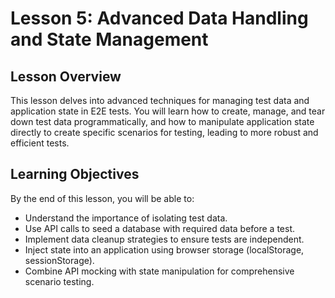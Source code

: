 # Lesson 5: Advanced Data Handling and State Management

## Lesson Overview

This lesson delves into advanced techniques for managing test data and application state in E2E tests. You will learn how to create, manage, and tear down test data programmatically, and how to manipulate application state directly to create specific scenarios for testing, leading to more robust and efficient tests.

## Learning Objectives

By the end of this lesson, you will be able to:

-   Understand the importance of isolating test data.
-   Use API calls to seed a database with required data before a test.
-   Implement data cleanup strategies to ensure tests are independent.
-   Inject state into an application using browser storage (localStorage, sessionStorage).
-   Combine API mocking with state manipulation for comprehensive scenario testing.